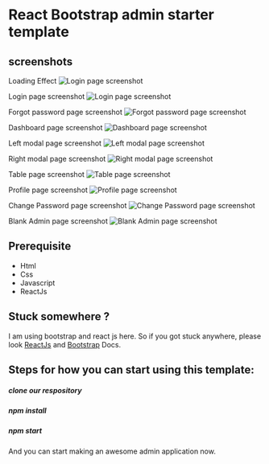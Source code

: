 # React Bootstrap admin starter template

<!-- To do  --



-->

<!---Changes which I think to be implemented To do ---

1. show all the transaction of aya and customer
    1.1 like which aya have been assigned from starting in the form table
    1.2 their transaction history

2. update the table of customer list with more details ✅

3. in the table of aya list, their will be one more column for to check , whether aya is assigned? ✅
    3.1 also their will be one more column to know the rate of aya
    3.2 days left for the aya, add one more column
    3.3 location column one more
    3.4 change aya code like customer code  ✅
    3.5 name of customer assigned to aya ✅
    3.6 status of payment, due or paid 

4 remove gender column from aya payment
    4.1 add remaiining column

5 remove  customer payment , column of guardian name
    5.1 add remaining money to take from customer add one column

6 updTE THE Table with mui table to enable sorting and filter  ✅

7 when going to edit the aya assign page, then it should show, which customer is assigned to them
    7.1 also in front of customer their should be one button, name as change , which redirect to change ayaassigned to customer
    7.2 also put one button which redirect to assigned customer and payment received

8 give option to update image in both customer and aya

9 PER MONTH PROFIT AND OVERALL PROFIT

10 in generate bill we can show all customer and aya assigned



  -->

<!-- --------SMALL Doubts ---------

aya assigned not cleared some point like

1.like agr aya assigned nhi hua hai to, aya ko assign kr do
ab jab nayi aaya ko assign krna hai tb, pooch lo, previous aaya ko rkhna hai ya nhi
agr rkhna hai to usi ke hisaab se ending date set kr do , us aaya ka
bas phir show kr do, ki kon kon se aaya aaigned hai kis kis customer ko
 
2 . ismein ek or case ban skta hai ki, agr koi aya aise nhi hai jo day night ke liye kaam kr rhi
to uske liye hmhe customer ko ek se adhik assign krna hoga 

 -->


<!-- Bugs👇 ----

1 .create a check such that, when we generate bill, it should only be generated , when all the entries 
are filled.

2. entries are coming in reverse, correct it ✅
 
3. when aya are deleting then it should not show assigned to anyone ✅
    

 -->


## screenshots

Loading Effect
![Login page screenshot](/screenshots/loading.png)

Login page screenshot
![Login page screenshot](/screenshots/login.png)

Forgot password page screenshot
![Forgot password page screenshot](/screenshots/forgot-password.png)

Dashboard page screenshot
![Dashboard page screenshot](/screenshots/dashboard.png)

Left modal page screenshot
![Left modal page screenshot](/screenshots/left-modal.png)

Right modal page screenshot
![Right modal page screenshot](/screenshots/right-modal.png)

Table page screenshot
![Table page screenshot](/screenshots/table.png)

Profile page screenshot
![Profile page screenshot](/screenshots/profile.png)

Change Password page screenshot
![Change Password page screenshot](/screenshots/change-password.png)

Blank Admin page screenshot
![Blank Admin page screenshot](/screenshots/blank-page.png)

## Prerequisite

-   Html
-   Css
-   Javascript
-   ReactJs

## Stuck somewhere ?

I am using bootstrap and react js here. So if you got stuck anywhere, please look [ReactJs](https://reactjs.org/docs/getting-started.html) and [Bootstrap](https://getbootstrap.com/docs/4.1/getting-started/introduction) Docs.

## Steps for how you can start using this template: 

##### clone our respository

##### npm install

##### npm start

And you can start making an awesome admin application now.


<!-- changes to do -- 

1 . Dashboard
    1.1 in dashboard here we have to show the total customer with their payment status,

2. excehange of dat awhen assigning to one ✅

3. customer can visit aya , and aya can visit customer ✅

4. show assign aya , and assign customer when no one is assigned ✅

5. show go to generate bill when no one is bill is generated 

6. in generate bill create one more column for edit the information of that index

7. for total available nanny for work we can do, which is taking rest we can set current active status and then keep counter, or keep counting 

8. for total customer bill, we can add recently how much bill is generated for and then we can show the total sum of that

9. for a security money we can add all  security money

10. total amount received  from customer we can add all the amount received from customer

11. for total aya payment, we can again do same thing

12. in aya payment, add more column for total money paid , and amount remaining

13. add new customer is not working , check it out ✅

14. remove aya and customer functionality is not added

15. so in customer payment what we have to do here is, receive the amount update ✅

16. sabse phle 


 <!-- changes completed
 
 1. tabel updated with filter
 2. required filled in add customer and add aya , correect present check address

 3. delete confirmation is remaining
 4. update profile is remaining

 5. print table button completed 

 6 . fetching of ayaassign and customerassign is done

 7. exchange of ayaassignedDetails and assignedCustomerDetails is remaining

 8. api fetched for customer and aya, for payment


  -->


  <!-- 
  
  1. delete aya , or custoemer then it should first give alert message , are you sure, then remove that aya
  2.  and remove from the customer to blank to whom aya was assigned

  3. day-night , ismein kya hai ki , 

  4. when we, create customer code then, we are generating it from previous recrods, and if it is
  deleted then the, customer again keep hold of previous code 
    4.1 so you can do something to keep pointer and always assigned value next, so that it donn't repeat

  5. ismein jab replace kr rhe hai toh, aya ke bhi side se update ho jana chahiye ki, banda assign hua hai from, to date and purpose and rate

    
  


   -->


   <!-- what remaining complete it by today
   
   1. in custoomer list when the customer is replaced, then the overall structure ofassignedAyaDetails, is distorted, don't know why?

   2. in payment section , show which customer bill is not generated

   3. then in the payment view, give update, read , and delete functionality, both for aya and customer

   4. then show the admin profit on the basis of generated bill of any customer or aya, 
   when generated then the admin profit details get updated

   5. in the security money not given page, we can show the remaining balance remaining of customer

   
   <!-- miscellaneous
    
    1. try out to give CURD operation in asssignedayadetails
    2 . in customer list  and aya list
    3. in customer assign we can give print option 
    4. in payment also we can give print option , also all replacement should show
    5. their should be different page for aya bill and customer bill
    -->
   
    